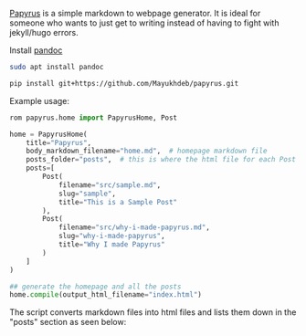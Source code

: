 [Papyrus](https://github.com/Mayukhdeb/papyrus) is a simple markdown to webpage generator. It is ideal for someone who wants to just get to writing instead of having to fight with jekyll/hugo errors.

Install [pandoc](https://pandoc.org/installing.html)
```bash
sudo apt install pandoc
```

```bash
pip install git+https://github.com/Mayukhdeb/papyrus.git
```

Example usage:

```python
rom papyrus.home import PapyrusHome, Post

home = PapyrusHome(
    title="Papyrus",
    body_markdown_filename="home.md",  # homepage markdown file
    posts_folder="posts",  # this is where the html file for each Post gets saved
    posts=[
        Post(
            filename="src/sample.md",
            slug="sample",
            title="This is a Sample Post"
        ),
        Post(
            filename="src/why-i-made-papyrus.md",
            slug="why-i-made-papyrus",
            title="Why I made Papyrus"
        )
    ]
)

## generate the homepage and all the posts
home.compile(output_html_filename="index.html")
```

The script converts markdown files into html files and lists them down in the "posts" section as seen below: